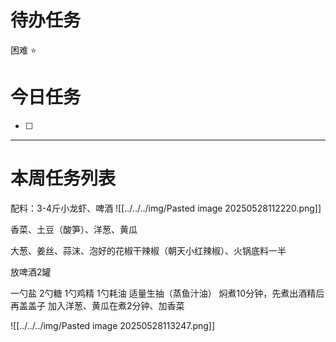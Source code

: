 # 待办任务


困难
⭐

# 今日任务
- [ ] 




------
# 本周任务列表
配料：3-4斤小龙虾、啤酒
![[../../../img/Pasted image 20250528112220.png]]

香菜、土豆（酸笋）、洋葱、黄瓜

大葱、姜丝、蒜沫、泡好的花椒干辣椒（朝天小红辣椒）、火锅底料一半

放啤酒2罐

一勺盐 2勺糖 1勺鸡精 1勺耗油 适量生抽（蒸鱼汁油）
焖煮10分钟，先煮出酒精后再盖盖子
加入洋葱、黄瓜在煮2分钟、加香菜

![[../../../img/Pasted image 20250528113247.png]]
